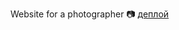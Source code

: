 Website for a photographer :camera:
<a href="https://mariazakharova0805.github.io/mkirillov/">деплой<a/>
